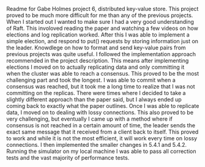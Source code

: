 Readme for Gabe Holmes project 6, distributed key-value store. This project proved to be much more difficult for me than any of the previous projects. When I started
out I wanted to make sure I had a very good understanding of Raft. This involoved reading the paper and watching a few videos on how elections and log replication
worked. After this I was able to implement a simple election, and respond to put() requests by storing information just on the leader. Knowdlege on how to format and 
send key-value pairs from previous projects was quite useful. I followed the implementation approach recommended in the project description. This means after 
implementing elections I moved on to actually replicating data and only committing it when the cluster was able to reach a consensus. This proved to be the 
most challenging part and took the longest. I was able to commit when a consensus was reached, but it took me a long time to realize that I was not committing 
on the replicas. There were times where I decided to take a slightly different approach than the paper said, but I always ended up coming back to exactly what the paper
outlines. Once I was able to replicate data, I moved on to dealing with lossy connections. This also proved to be very challenging, but eventually I came up with
a method where if consensus is not reached in a certain amount of time, the leader sends the exact same message that it received from a client back to itself. This 
proved to work and while it is not the most efficient, it will work every time on lossy connections. I then implemented the smaller changes in 5.4.1 and 5.4.2. 
Running the simulator on my local machine I was able to pass all correction tests and the vast majority of performance tests.  
